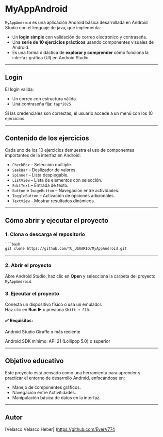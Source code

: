 # MyAppAndroid

`MyAppAndroid` es una aplicación Android básica desarrollada en Android Studio con el lenguaje de java, que implementa:

- Un **login simple** con validación de correo electrónico y contraseña.
- Una **serie de 10 ejercicios prácticos** usando componentes visuales de Android.
- Es una forma didáctica de **explorar y comprender** cómo funciona la interfaz gráfica (UI) en Android Studio.

---

## Login

El login valida:

- Un correo con estructura válida.
- Una contraseña fija: `tap*2025`

Si las credenciales son correctas, el usuario accede a un menú con los 10 ejercicios.

---

## Contenido de los ejercicios

Cada uno de los 10 ejercicios demuestra el uso de componentes importantes de la interfaz en Android:

- `CheckBox` – Selección múltiple.
- `SeekBar` – Deslizador de valores.
- `Spinner` – Lista desplegable.
- `ListView` – Lista de elementos con selección.
- `EditText` – Entrada de texto.
- `Button` e `ImageButton` – Navegación entre actividades.
- `ToggleButton` – Activación de opciones adicionales.
- `TextView` – Mostrar resultados dinámicos.

---

## Cómo abrir y ejecutar el proyecto

### 1. Clona o descarga el repositorio

    ```bash
    git clone https://github.com/TU_USUARIO/MyAppAndroid.git

---

### 2. Abrir el proyecto
   Abre Android Studio, haz clic en **Open** y selecciona la carpeta del proyecto `MyAppAndroid`.

### 3. Ejecutar el proyecto  
Conecta un dispositivo físico o usa un emulador.  
Haz clic en **Run ▶️** o presiona `Shift + F10`.

#### ✅ Requisitos:

Android Studio Giraffe o más reciente

Android SDK mínimo: API 21 (Lollipop 5.0) o superior

---

## Objetivo educativo

Este proyecto está pensado como una herramienta para aprender y practicar el entorno de desarrollo Android, enfocándose en:

- Manejo de componentes gráficos.
- Navegación entre Activitidades.
- Manipulación básica de datos en la interfaz.

---

## Autor

[Velasco Velasco Heber] (https://github.com/EverV774

